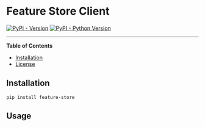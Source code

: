 # Feature Store Client

[![PyPI - Version](https://img.shields.io/pypi/v/feature-store.svg)](https://pypi.org/project/feature-store)
[![PyPI - Python Version](https://img.shields.io/pypi/pyversions/feature-store.svg)](https://pypi.org/project/feature-store)

-----

**Table of Contents**

- [Installation](#installation)
- [License](#license)

## Installation

```console
pip install feature-store
```

## Usage


